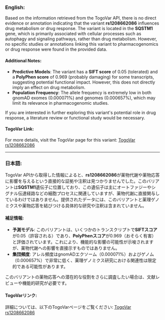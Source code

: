 ### English:
Based on the information retrieved from the TogoVar API, there is no direct evidence or annotation indicating that the variant **rs1208662086** influences drug metabolism or drug response. The variant is located in the **SQSTM1** gene, which is primarily associated with cellular processes such as autophagy and signaling pathways, rather than drug metabolism. However, no specific studies or annotations linking this variant to pharmacogenomics or drug response were found in the provided data.

#### Additional Notes:
- **Predictive Models**: The variant has a **SIFT score** of 0.05 (tolerated) and a **PolyPhen score** of 0.969 (probably damaging) for some transcripts, suggesting potential functional impact. However, this does not directly imply an effect on drug metabolism.
- **Population Frequency**: The allele frequency is extremely low in both gnomAD exomes (0.000071%) and genomes (0.000657%), which may limit its relevance in pharmacogenomic studies.

If you are interested in further exploring this variant's potential role in drug response, a literature review or functional study would be necessary.

#### TogoVar Link:
For more details, visit the TogoVar page for this variant: [TogoVar rs1208662086](https://togovar.org/variant/5-179820940-G-T)

---

### 日本語:
TogoVar APIから取得した情報によると、**rs1208662086**が薬物代謝や薬物応答に影響を与えるという直接的な証拠や注釈は見つかりませんでした。このバリアントは**SQSTM1**遺伝子に位置しており、この遺伝子は主にオートファジーやシグナル伝達経路などの細胞プロセスに関連していますが、薬物代謝に直接関与しているわけではありません。提供されたデータには、このバリアントと薬理ゲノミクスや薬物応答を結びつける具体的な研究や注釈は含まれていません。

#### 補足情報:
- **予測モデル**: このバリアントは、いくつかのトランスクリプトで**SIFTスコア**が0.05（許容される）であり、**PolyPhenスコア**が0.969（おそらく有害）と評価されています。これにより、機能的な影響の可能性が示唆されますが、薬物代謝への影響を直接示すものではありません。
- **集団頻度**: アレル頻度はgnomADエクソーム（0.000071%）およびゲノム（0.000657%）で非常に低く、薬理ゲノミクス研究における関連性は限定的である可能性があります。

このバリアントの薬物応答への潜在的な役割をさらに調査したい場合は、文献レビューや機能的研究が必要です。

#### TogoVarリンク:
詳細については、以下のTogoVarページをご覧ください: [TogoVar rs1208662086](https://togovar.org/variant/5-179820940-G-T)